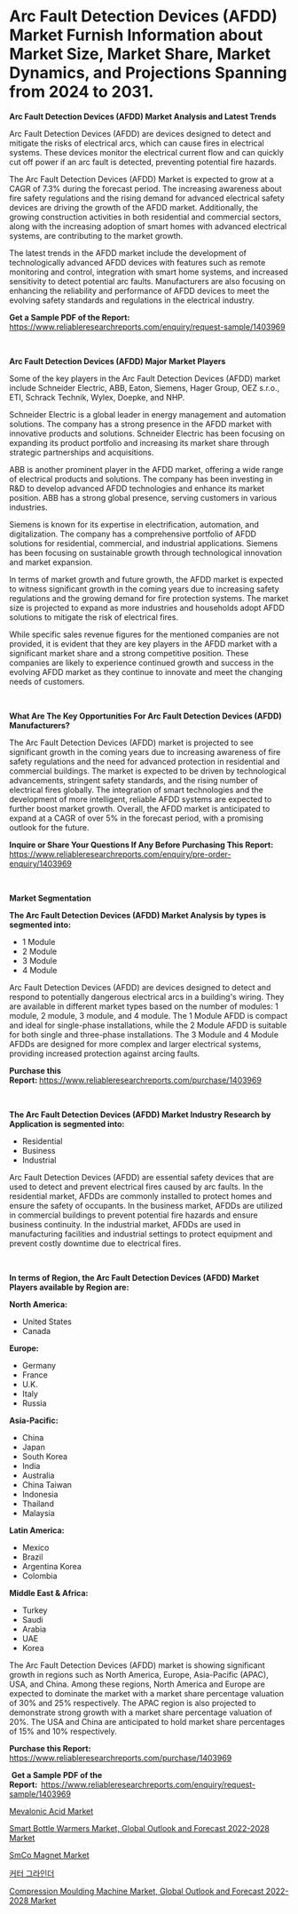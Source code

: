 <p><h1>Arc Fault Detection Devices (AFDD) Market Furnish Information about Market Size, Market Share, Market Dynamics, and Projections Spanning from 2024 to 2031.</h1></p><p><strong>Arc Fault Detection Devices (AFDD) Market Analysis and Latest Trends</strong></p>
<p><p>Arc Fault Detection Devices (AFDD) are devices designed to detect and mitigate the risks of electrical arcs, which can cause fires in electrical systems. These devices monitor the electrical current flow and can quickly cut off power if an arc fault is detected, preventing potential fire hazards.</p><p>The Arc Fault Detection Devices (AFDD) Market is expected to grow at a CAGR of 7.3% during the forecast period. The increasing awareness about fire safety regulations and the rising demand for advanced electrical safety devices are driving the growth of the AFDD market. Additionally, the growing construction activities in both residential and commercial sectors, along with the increasing adoption of smart homes with advanced electrical systems, are contributing to the market growth.</p><p>The latest trends in the AFDD market include the development of technologically advanced AFDD devices with features such as remote monitoring and control, integration with smart home systems, and increased sensitivity to detect potential arc faults. Manufacturers are also focusing on enhancing the reliability and performance of AFDD devices to meet the evolving safety standards and regulations in the electrical industry.</p></p>
<p><strong>Get a Sample PDF of the Report:&nbsp;</strong> <a href="https://www.reliableresearchreports.com/enquiry/request-sample/1403969">https://www.reliableresearchreports.com/enquiry/request-sample/1403969</a></p>
<p>&nbsp;</p>
<p><strong>Arc Fault Detection Devices (AFDD) Major Market Players</strong></p>
<p><p>Some of the key players in the Arc Fault Detection Devices (AFDD) market include Schneider Electric, ABB, Eaton, Siemens, Hager Group, OEZ s.r.o., ETI, Schrack Technik, Wylex, Doepke, and NHP. </p><p>Schneider Electric is a global leader in energy management and automation solutions. The company has a strong presence in the AFDD market with innovative products and solutions. Schneider Electric has been focusing on expanding its product portfolio and increasing its market share through strategic partnerships and acquisitions.</p><p>ABB is another prominent player in the AFDD market, offering a wide range of electrical products and solutions. The company has been investing in R&D to develop advanced AFDD technologies and enhance its market position. ABB has a strong global presence, serving customers in various industries.</p><p>Siemens is known for its expertise in electrification, automation, and digitalization. The company has a comprehensive portfolio of AFDD solutions for residential, commercial, and industrial applications. Siemens has been focusing on sustainable growth through technological innovation and market expansion.</p><p>In terms of market growth and future growth, the AFDD market is expected to witness significant growth in the coming years due to increasing safety regulations and the growing demand for fire protection systems. The market size is projected to expand as more industries and households adopt AFDD solutions to mitigate the risk of electrical fires. </p><p>While specific sales revenue figures for the mentioned companies are not provided, it is evident that they are key players in the AFDD market with a significant market share and a strong competitive position. These companies are likely to experience continued growth and success in the evolving AFDD market as they continue to innovate and meet the changing needs of customers.</p></p>
<p>&nbsp;</p>
<p><strong>What Are The Key Opportunities For Arc Fault Detection Devices (AFDD) Manufacturers?</strong></p>
<p><p>The Arc Fault Detection Devices (AFDD) market is projected to see significant growth in the coming years due to increasing awareness of fire safety regulations and the need for advanced protection in residential and commercial buildings. The market is expected to be driven by technological advancements, stringent safety standards, and the rising number of electrical fires globally. The integration of smart technologies and the development of more intelligent, reliable AFDD systems are expected to further boost market growth. Overall, the AFDD market is anticipated to expand at a CAGR of over 5% in the forecast period, with a promising outlook for the future.</p></p>
<p><strong>Inquire or Share Your Questions If Any Before Purchasing This Report:</strong> <a href="https://www.reliableresearchreports.com/enquiry/pre-order-enquiry/1403969">https://www.reliableresearchreports.com/enquiry/pre-order-enquiry/1403969</a></p>
<p>&nbsp;</p>
<p><strong>Market Segmentation</strong></p>
<p><strong>The Arc Fault Detection Devices (AFDD) Market Analysis by types is segmented into:</strong></p>
<p><ul><li>1 Module</li><li>2 Module</li><li>3 Module</li><li>4 Module</li></ul></p>
<p><p>Arc Fault Detection Devices (AFDD) are devices designed to detect and respond to potentially dangerous electrical arcs in a building's wiring. They are available in different market types based on the number of modules: 1 module, 2 module, 3 module, and 4 module. The 1 Module AFDD is compact and ideal for single-phase installations, while the 2 Module AFDD is suitable for both single and three-phase installations. The 3 Module and 4 Module AFDDs are designed for more complex and larger electrical systems, providing increased protection against arcing faults.</p></p>
<p><strong>Purchase this Report:&nbsp;</strong><a href="https://www.reliableresearchreports.com/purchase/1403969">https://www.reliableresearchreports.com/purchase/1403969</a></p>
<p>&nbsp;</p>
<p><strong>The Arc Fault Detection Devices (AFDD) Market Industry Research by Application is segmented into:</strong></p>
<p><ul><li>Residential</li><li>Business</li><li>Industrial</li></ul></p>
<p><p>Arc Fault Detection Devices (AFDD) are essential safety devices that are used to detect and prevent electrical fires caused by arc faults. In the residential market, AFDDs are commonly installed to protect homes and ensure the safety of occupants. In the business market, AFDDs are utilized in commercial buildings to prevent potential fire hazards and ensure business continuity. In the industrial market, AFDDs are used in manufacturing facilities and industrial settings to protect equipment and prevent costly downtime due to electrical fires.</p></p>
<p>&nbsp;</p>
<p><strong>In terms of Region, the Arc Fault Detection Devices (AFDD) Market Players available by Region are:</strong></p>
<p>
    <p> <strong> North America: </strong>
        <ul>
            <li>United States</li>
            <li>Canada</li>
        </ul>
        </p> 
    <p> <strong> Europe: </strong>
        <ul>
            <li>Germany</li>
            <li>France</li>
            <li>U.K.</li>
            <li>Italy</li>
            <li>Russia</li>
        </ul>
        </p> 
    <p> <strong> Asia-Pacific: </strong>
        <ul>
            <li>China</li>
            <li>Japan</li>
            <li>South Korea</li>
            <li>India</li>
            <li>Australia</li>
            <li>China Taiwan</li>
            <li>Indonesia</li>
            <li>Thailand</li>
            <li>Malaysia</li>
        </ul>
        </p> 
    <p> <strong> Latin America: </strong>
        <ul>
            <li>Mexico</li>
            <li>Brazil</li>
            <li>Argentina Korea</li>
            <li>Colombia</li>
        </ul>
        </p> 
    <p> <strong> Middle East & Africa: </strong>
        <ul>
            <li>Turkey</li>
            <li>Saudi</li>
            <li>Arabia</li>
            <li>UAE</li>
            <li>Korea</li>
        </ul>
    </p>
    </p>
<p><p>The Arc Fault Detection Devices (AFDD) market is showing significant growth in regions such as North America, Europe, Asia-Pacific (APAC), USA, and China. Among these regions, North America and Europe are expected to dominate the market with a market share percentage valuation of 30% and 25% respectively. The APAC region is also projected to demonstrate strong growth with a market share percentage valuation of 20%. The USA and China are anticipated to hold market share percentages of 15% and 10% respectively.</p></p>
<p><strong>Purchase this Report: </strong><a href="https://www.reliableresearchreports.com/purchase/1403969">https://www.reliableresearchreports.com/purchase/1403969</a></p>
<p>&nbsp;<strong>Get a Sample PDF of the Report:&nbsp;&nbsp;</strong><a href="https://www.reliableresearchreports.com/enquiry/request-sample/1403969">https://www.reliableresearchreports.com/enquiry/request-sample/1403969</a></p>
<p><strong></strong></p>
<p><p><a href="https://view.publitas.com/reportprime-1/mevalonic-acid-market-size-market-share-and-global-market-analysis-report-2024-2031/">Mevalonic Acid Market</a></p><p><a href="https://gamy-alyssum-396.notion.site/Smart-Bottle-Warmers-Market-Global-Outlook-and-Forecast-2022-2028-Market-Size-2024-2031-Global-In-8edc4a80d44e49f09ebc9b40a13a4a11">Smart Bottle Warmers Market, Global Outlook and Forecast 2022-2028 Market</a></p><p><a href="https://view.publitas.com/reportprime-1/smco-magnet-market-challenges-opportunities-and-growth-drivers-and-major-market-players-forecasted-for-period-from-2024-2031/">SmCo Magnet Market</a></p><p><a href="https://medium.com/@nenoworleyg3rknpg0vak2pcs/%EC%BB%A4%ED%84%B0-%EA%B7%B8%EB%9D%BC%EC%9D%B8%EB%8D%94-%EC%8B%9C%EC%9E%A5-%EC%A0%84%EB%A7%9D-%EC%82%B0%EC%97%85-%EA%B0%9C%EC%9A%94-%EB%B0%8F-%EC%98%88%EC%B8%A1-2024-2031-28c2e746d4ae">커터 그라인더</a></p><p><a href="https://poised-avenue-46d.notion.site/Compression-Moulding-Machine-Market-Global-Outlook-and-Forecast-2022-2028-Market-Research-Report-Fo-d961a135fd0d4ea9a2df2baf7874290d">Compression Moulding Machine Market, Global Outlook and Forecast 2022-2028 Market</a></p></p>